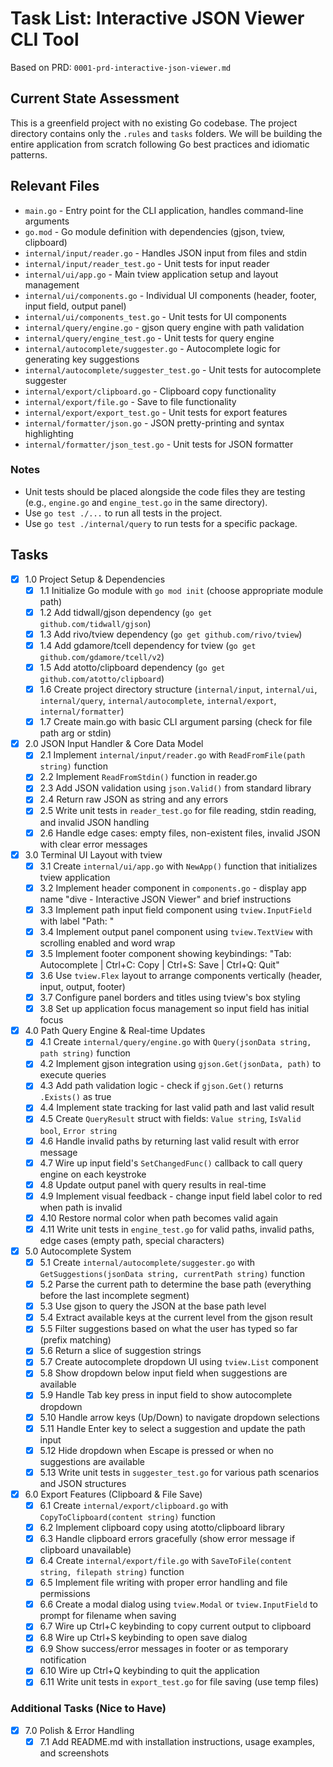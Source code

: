 # Task List: Interactive JSON Viewer CLI Tool

Based on PRD: `0001-prd-interactive-json-viewer.md`

## Current State Assessment

This is a greenfield project with no existing Go codebase. The project directory contains only the `.rules` and `tasks` folders. We will be building the entire application from scratch following Go best practices and idiomatic patterns.

## Relevant Files

- `main.go` - Entry point for the CLI application, handles command-line arguments
- `go.mod` - Go module definition with dependencies (gjson, tview, clipboard)
- `internal/input/reader.go` - Handles JSON input from files and stdin
- `internal/input/reader_test.go` - Unit tests for input reader
- `internal/ui/app.go` - Main tview application setup and layout management
- `internal/ui/components.go` - Individual UI components (header, footer, input field, output panel)
- `internal/ui/components_test.go` - Unit tests for UI components
- `internal/query/engine.go` - gjson query engine with path validation
- `internal/query/engine_test.go` - Unit tests for query engine
- `internal/autocomplete/suggester.go` - Autocomplete logic for generating key suggestions
- `internal/autocomplete/suggester_test.go` - Unit tests for autocomplete suggester
- `internal/export/clipboard.go` - Clipboard copy functionality
- `internal/export/file.go` - Save to file functionality
- `internal/export/export_test.go` - Unit tests for export features
- `internal/formatter/json.go` - JSON pretty-printing and syntax highlighting
- `internal/formatter/json_test.go` - Unit tests for JSON formatter

### Notes

- Unit tests should be placed alongside the code files they are testing (e.g., `engine.go` and `engine_test.go` in the same directory).
- Use `go test ./...` to run all tests in the project.
- Use `go test ./internal/query` to run tests for a specific package.

## Tasks

- [x] 1.0 Project Setup & Dependencies
  - [x] 1.1 Initialize Go module with `go mod init` (choose appropriate module path)
  - [x] 1.2 Add tidwall/gjson dependency (`go get github.com/tidwall/gjson`)
  - [x] 1.3 Add rivo/tview dependency (`go get github.com/rivo/tview`)
  - [x] 1.4 Add gdamore/tcell dependency for tview (`go get github.com/gdamore/tcell/v2`)
  - [x] 1.5 Add atotto/clipboard dependency (`go get github.com/atotto/clipboard`)
  - [x] 1.6 Create project directory structure (`internal/input`, `internal/ui`, `internal/query`, `internal/autocomplete`, `internal/export`, `internal/formatter`)
  - [x] 1.7 Create main.go with basic CLI argument parsing (check for file path arg or stdin)

- [x] 2.0 JSON Input Handler & Core Data Model
  - [x] 2.1 Implement `internal/input/reader.go` with `ReadFromFile(path string)` function
  - [x] 2.2 Implement `ReadFromStdin()` function in reader.go
  - [x] 2.3 Add JSON validation using `json.Valid()` from standard library
  - [x] 2.4 Return raw JSON as string and any errors
  - [x] 2.5 Write unit tests in `reader_test.go` for file reading, stdin reading, and invalid JSON handling
  - [x] 2.6 Handle edge cases: empty files, non-existent files, invalid JSON with clear error messages

- [x] 3.0 Terminal UI Layout with tview
  - [x] 3.1 Create `internal/ui/app.go` with `NewApp()` function that initializes tview application
  - [x] 3.2 Implement header component in `components.go` - display app name "dive - Interactive JSON Viewer" and brief instructions
  - [x] 3.3 Implement path input field component using `tview.InputField` with label "Path: "
  - [x] 3.4 Implement output panel component using `tview.TextView` with scrolling enabled and word wrap
  - [x] 3.5 Implement footer component showing keybindings: "Tab: Autocomplete | Ctrl+C: Copy | Ctrl+S: Save | Ctrl+Q: Quit"
  - [x] 3.6 Use `tview.Flex` layout to arrange components vertically (header, input, output, footer)
  - [x] 3.7 Configure panel borders and titles using tview's box styling
  - [x] 3.8 Set up application focus management so input field has initial focus

- [x] 4.0 Path Query Engine & Real-time Updates
  - [x] 4.1 Create `internal/query/engine.go` with `Query(jsonData string, path string)` function
  - [x] 4.2 Implement gjson integration using `gjson.Get(jsonData, path)` to execute queries
  - [x] 4.3 Add path validation logic - check if `gjson.Get()` returns `.Exists()` as true
  - [x] 4.4 Implement state tracking for last valid path and last valid result
  - [x] 4.5 Create `QueryResult` struct with fields: `Value string`, `IsValid bool`, `Error string`
  - [x] 4.6 Handle invalid paths by returning last valid result with error message
  - [x] 4.7 Wire up input field's `SetChangedFunc()` callback to call query engine on each keystroke
  - [x] 4.8 Update output panel with query results in real-time
  - [x] 4.9 Implement visual feedback - change input field label color to red when path is invalid
  - [x] 4.10 Restore normal color when path becomes valid again
  - [x] 4.11 Write unit tests in `engine_test.go` for valid paths, invalid paths, edge cases (empty path, special characters)

- [x] 5.0 Autocomplete System
  - [x] 5.1 Create `internal/autocomplete/suggester.go` with `GetSuggestions(jsonData string, currentPath string)` function
  - [x] 5.2 Parse the current path to determine the base path (everything before the last incomplete segment)
  - [x] 5.3 Use gjson to query the JSON at the base path level
  - [x] 5.4 Extract available keys at the current level from the gjson result
  - [x] 5.5 Filter suggestions based on what the user has typed so far (prefix matching)
  - [x] 5.6 Return a slice of suggestion strings
  - [x] 5.7 Create autocomplete dropdown UI using `tview.List` component
  - [x] 5.8 Show dropdown below input field when suggestions are available
  - [x] 5.9 Handle Tab key press in input field to show autocomplete dropdown
  - [x] 5.10 Handle arrow keys (Up/Down) to navigate dropdown selections
  - [x] 5.11 Handle Enter key to select a suggestion and update the path input
  - [x] 5.12 Hide dropdown when Escape is pressed or when no suggestions are available
  - [x] 5.13 Write unit tests in `suggester_test.go` for various path scenarios and JSON structures

- [x] 6.0 Export Features (Clipboard & File Save)
  - [x] 6.1 Create `internal/export/clipboard.go` with `CopyToClipboard(content string)` function
  - [x] 6.2 Implement clipboard copy using atotto/clipboard library
  - [x] 6.3 Handle clipboard errors gracefully (show error message if clipboard unavailable)
  - [x] 6.4 Create `internal/export/file.go` with `SaveToFile(content string, filepath string)` function
  - [x] 6.5 Implement file writing with proper error handling and file permissions
  - [x] 6.6 Create a modal dialog using `tview.Modal` or `tview.InputField` to prompt for filename when saving
  - [x] 6.7 Wire up Ctrl+C keybinding to copy current output to clipboard
  - [x] 6.8 Wire up Ctrl+S keybinding to open save dialog
  - [x] 6.9 Show success/error messages in footer or as temporary notification
  - [x] 6.10 Wire up Ctrl+Q keybinding to quit the application
  - [x] 6.11 Write unit tests in `export_test.go` for file saving (use temp files)

### Additional Tasks (Nice to Have)

- [x] 7.0 Polish & Error Handling
  - [x] 7.1 Add README.md with installation instructions, usage examples, and screenshots
